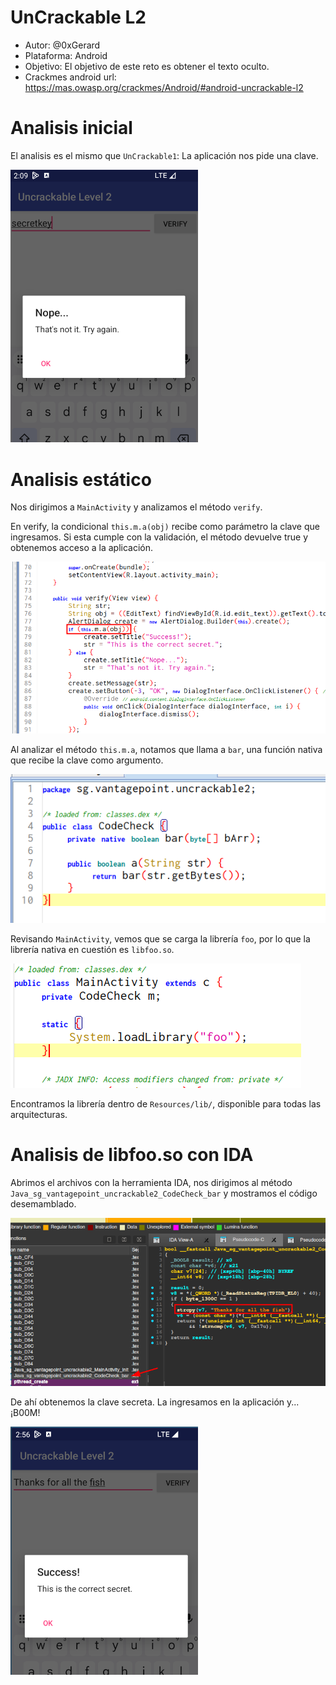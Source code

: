 # UnCrackable L2
- Autor: @0xGerard
- Plataforma: Android
- Objetivo: El objetivo de este reto es obtener el texto oculto.
- Crackmes android url: https://mas.owasp.org/crackmes/Android/#android-uncrackable-l2

# Analisis inicial
El analisis es el mismo que `UnCrackable1`: La aplicación nos pide una clave.

<img src="./images/uncrackable2-nope.png" width="300">

# Analisis estático

Nos dirigimos a `MainActivity` y analizamos el método `verify`.

En verify, la condicional `this.m.a(obj)` recibe como parámetro la clave que ingresamos. Si esta cumple con la validación, el método devuelve true y obtenemos acceso a la aplicación.

![](./images/uncrackable2-verify.png)

Al analizar el método `this.m.a`, notamos que llama a `bar`, una función nativa que recibe la clave como argumento.

![](./images/uncrackable2-nativelib.png)

Revisando `MainActivity`, vemos que se carga la librería `foo`, por lo que la librería nativa en cuestión es `libfoo.so`.

![](./images/uncrackable2-loadlib.png)

Encontramos la librería dentro de `Resources/lib/`, disponible para todas las arquitecturas.

# Analisis de libfoo.so con IDA
Abrimos el archivos con la herramienta IDA, nos dirigimos al método `Java_sg_vantagepoint_uncrackable2_CodeCheck_bar` y mostramos el código desemamblado.

![](./images/uncrackable2-secretkey.png)

De ahí obtenemos la clave secreta. La ingresamos en la aplicación y... ¡B00M!

<img src="./images/uncrackable2-cracked.png" width="300">
